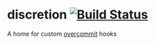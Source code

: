 # discretion [![Build Status](https://travis-ci.org/awseward/discretion.svg?branch=master)](https://travis-ci.org/awseward/discretion)
A home for custom [overcommit](https://github.com/brigade/overcommit) hooks
